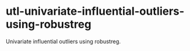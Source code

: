# utl-univariate-influential-outliers-using-robustreg
Univariate influential outliers using robustreg.
